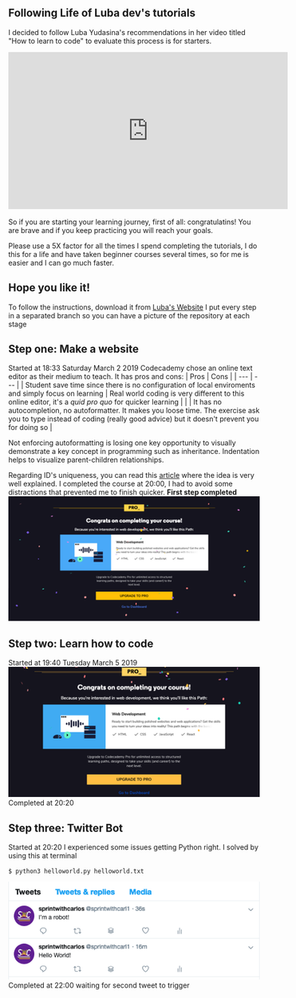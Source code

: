## Following Life of Luba dev's tutorials

I decided to follow Luba Yudasina's recommendations in her video titled "How to learn to code" to evaluate this process is for starters.

<iframe width="560" height="315" src="https://www.youtube.com/embed/Jz-tZxT9HEk" frameborder="0" allow="accelerometer; autoplay; encrypted-media; gyroscope; picture-in-picture" allowfullscreen></iframe>

So if you are starting your learning journey, first of all: congratulatins! You are brave and if you keep practicing you will reach your goals.

Please use a 5X factor for all the times I spend completing the tutorials, I do this for a life and have taken beginner courses several times, so for me is easier and I can go much faster.

## Hope you like it!

To follow the instructions, download it from [Luba's Website](https://www.lifeofluba.com/code)
I put every step in a separated branch so you can have a picture of the repository at each stage

## Step one: Make a website

Started at 18:33 Saturday March 2 2019
Codecademy chose an online text editor as their medium to teach. It has pros and cons:
| Pros | Cons |
| --- | --- |
| Student save time since there is no configuration of local enviroments and simply focus on learning | Real world coding is very different to this online editor, it's a _quid pro quo_ for quicker learning |
| | It has no autocompletion, no autoformatter. It makes you loose time. The exercise ask you to type instead of coding (really good advice) but it doesn't prevent you for doing so |

Not enforcing autoformatting is losing one key opportunity to visually demonstrate a key concept in programming such as inheritance. Indentation helps to visualize parent-children relationships.

Regarding ID's uniqueness, you can read this [article](https://softwareengineering.stackexchange.com/questions/127178/two-html-elements-with-same-id-attribute-how-bad-is-it-really) where the idea is very well explained.
I completed the course at 20:00, I had to avoid some distractions that prevented me to finish quicker.
**First step completed**
![](step1-completed.png)

## Step two: Learn how to code

Started at 19:40 Tuesday March 5 2019
![](step2-completed.png)
Completed at 20:20

## Step three: Twitter Bot

Started at 20:20
I experienced some issues getting Python right. I solved by using this at terminal

```
$ python3 helloworld.py helloworld.txt
```

![](step3-completed.png)
Completed at 22:00 waiting for second tweet to trigger
